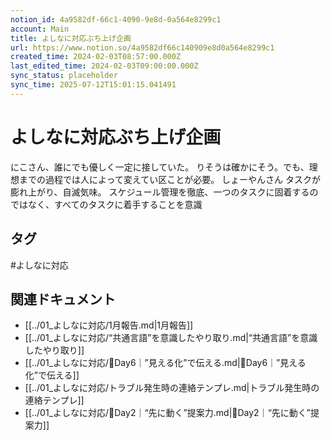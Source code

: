 ```yaml
---
notion_id: 4a9582df-66c1-4090-9e8d-0a564e8299c1
account: Main
title: よしなに対応ぶち上げ企画
url: https://www.notion.so/4a9582df66c140909e8d0a564e8299c1
created_time: 2024-02-03T08:57:00.000Z
last_edited_time: 2024-02-03T09:00:00.000Z
sync_status: placeholder
sync_time: 2025-07-12T15:01:15.041491
---
```

# よしなに対応ぶち上げ企画

にこさん、誰にでも優しく一定に接していた。
りそうは確かにそう。でも、理想までの過程では人によって変えてい区ことが必要。
しょーやんさん
タスクが膨れ上がり、自滅気味。
スケジュール管理を徹底、一つのタスクに固着するのではなく、すべてのタスクに着手することを意識

## タグ

#よしなに対応 

## 関連ドキュメント

- [[../01_よしなに対応/1月報告.md|1月報告]]
- [[../01_よしなに対応/“共通言語”を意識したやり取り.md|“共通言語”を意識したやり取り]]
- [[../01_よしなに対応/🔹Day6｜”見える化”で伝える.md|🔹Day6｜”見える化”で伝える]]
- [[../01_よしなに対応/トラブル発生時の連絡テンプレ.md|トラブル発生時の連絡テンプレ]]
- [[../01_よしなに対応/🔹Day2｜“先に動く”提案力.md|🔹Day2｜“先に動く”提案力]]

